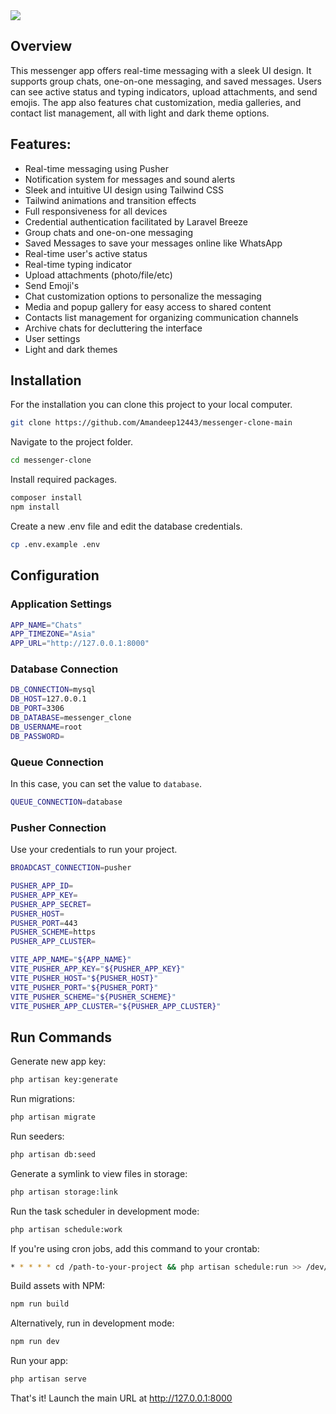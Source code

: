 <img src="https://raw.githubusercontent.com/nursandiid/messenger-clone/main/public/images/preview.png">

## Overview
This messenger app offers real-time messaging with a sleek UI design. It supports group chats, one-on-one messaging, and saved messages. Users can see active status and typing indicators, upload attachments, and send emojis. The app also features chat customization, media galleries, and contact list management, all with light and dark theme options.

## Features:
- Real-time messaging using Pusher
- Notification system for messages and sound alerts
- Sleek and intuitive UI design using Tailwind CSS
- Tailwind animations and transition effects
- Full responsiveness for all devices
- Credential authentication facilitated by Laravel Breeze
- Group chats and one-on-one messaging
- Saved Messages to save your messages online like WhatsApp
- Real-time user's active status
- Real-time typing indicator
- Upload attachments (photo/file/etc)
- Send Emoji's
- Chat customization options to personalize the messaging
- Media and popup gallery for easy access to shared content
- Contacts list management for organizing communication channels
- Archive chats for decluttering the interface
- User settings
- Light and dark themes

## Installation
For the installation you can clone this project to your local computer.
```bash
git clone https://github.com/Amandeep12443/messenger-clone-main
```

Navigate to the project folder.
```bash
cd messenger-clone
```

Install required packages.
```bash
composer install
npm install
```

Create a new .env file and edit the database credentials.
```bash
cp .env.example .env
```

## Configuration

### Application Settings
```bash
APP_NAME="Chats"
APP_TIMEZONE="Asia"
APP_URL="http://127.0.0.1:8000"
```

### Database Connection
```bash
DB_CONNECTION=mysql
DB_HOST=127.0.0.1
DB_PORT=3306
DB_DATABASE=messenger_clone
DB_USERNAME=root
DB_PASSWORD=
```

### Queue Connection
In this case, you can set the value to `database`.

```bash
QUEUE_CONNECTION=database
```

### Pusher Connection
Use your credentials to run your project.

```bash
BROADCAST_CONNECTION=pusher

PUSHER_APP_ID=
PUSHER_APP_KEY=
PUSHER_APP_SECRET=
PUSHER_HOST=
PUSHER_PORT=443
PUSHER_SCHEME=https
PUSHER_APP_CLUSTER=

VITE_APP_NAME="${APP_NAME}"
VITE_PUSHER_APP_KEY="${PUSHER_APP_KEY}"
VITE_PUSHER_HOST="${PUSHER_HOST}"
VITE_PUSHER_PORT="${PUSHER_PORT}"
VITE_PUSHER_SCHEME="${PUSHER_SCHEME}"
VITE_PUSHER_APP_CLUSTER="${PUSHER_APP_CLUSTER}"
```

## Run Commands
Generate new app key:
```bash
php artisan key:generate
```

Run migrations:
```bash
php artisan migrate
```

Run seeders:
```bash
php artisan db:seed
```

Generate a symlink to view files in storage:
```bash
php artisan storage:link
```

Run the task scheduler in development mode:
```bash
php artisan schedule:work
```

If you're using cron jobs, add this command to your crontab:
```bash
* * * * * cd /path-to-your-project && php artisan schedule:run >> /dev/null 2>&1
```

Build assets with NPM:
```bash
npm run build
```

Alternatively, run in development mode:
```bash
npm run dev
```

Run your app:
```bash
php artisan serve
```

That's it! Launch the main URL at http://127.0.0.1:8000
